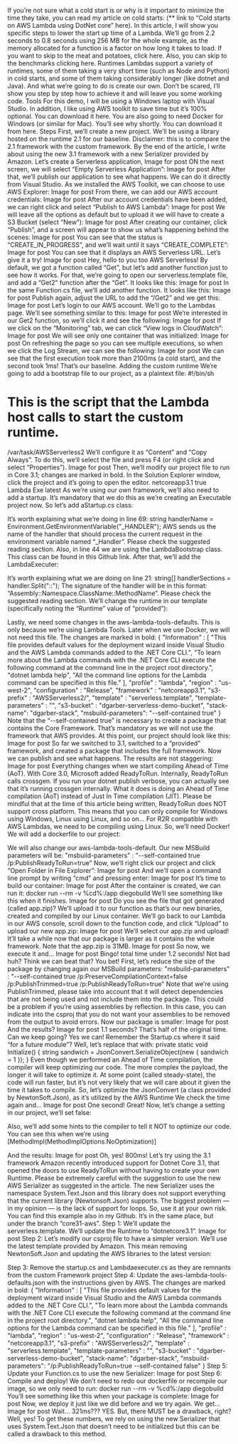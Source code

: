 If you’re not sure what a cold start is or why is it important to minimize the time they take, you can read my article on cold starts:
(** link to “Cold starts on AWS Lambda using DotNet core” here).
In this article, I will show you specific steps to lower the start up time of a Lambda. We’ll go from 2.2 seconds to 0.8 seconds using 256 MB for the whole example, as the memory allocated for a function is a factor on how long it takes to load.
If you want to skip to the meat and potatoes, click here.
Also, you can skip to the benchmarks clicking here.
Runtimes
Lambdas support a variety of runtimes, some of them taking a very short time (such as Node and Python) in cold starts, and some of them taking considerably longer (like dotnet and Java).
And what we’re going to do is create our own. Don’t be scared, I’ll show you step by step how to achieve it and will leave you some working code.
Tools
For this demo, I will be using a Windows laptop with Visual Studio. In addition, I like using AWS toolkit to save time but it’s 100% optional. You can download it here.
You are also going to need Docker for Windows (or similar for Mac). You’ll see why shortly. You can download it from here.
Steps
First, we’ll create a new project. We’ll be using a library hosted on the runtime 2.1 for our baseline.
Disclaimer: this is to compare the 2.1 framework with the custom framework. By the end of the article, I write about using the new 3.1 framework with a new Serializer provided by Amazon.
Let’s create a Serverless application,
Image for post
ON the next screen, we will select “Empty Serverless Application”:
Image for post
After that, we’ll publish our application to see what happens. We can do it directly from Visual Studio. As we installed the AWS Toolkit, we can choose to use AWS Explorer:
Image for post
From there, we can add our AWS account credentials:
Image for post
After our account credentials have been added, we can right click and select “Publish to AWS Lambda”:
Image for post
We will leave all the options as default but to upload it we will have to create a S3 Bucket (select “New”):
Image for post
After creating our container, click “Publish”, and a screen will appear to show us what’s happening behind the scenes:
Image for post
You can see that the status is “CREATE_IN_PROGRESS”, and we’ll wait until it says “CREATE_COMPLETE”:
Image for post
You can see that it displays an AWS Serverless URL. Let’s give it a try!
Image for post
Hey, hello to you too AWS Serverless!
By default, we got a function called “Get”, but let’s add another function just to see how it works.
For that, we’re going to open our serverless.template file, and add a “Get2” function after the “Get”.
It looks like this:
Image for post
In the same Function.cs file, we’ll add another function. It looks like this:
Image for post
Publish again, adjust the URL to add the “/Get2” and we get this:
Image for post
Let’s login to our AWS account. We’ll go to the Lambdas page. We’ll see something similar to this:
Image for post
We’re interested in our Get2 function, so we’ll click it and see the following:
Image for post
If we click on the “Monitoring” tab, we can click “View logs in CloudWatch”:
Image for post
We will see only one container that was initialized:
Image for post
On refreshing the page so you can see multiple executions, so when we click the Log Stream, we can see the following:
Image for post
We can see that the first execution took more than 2100ms (a cold start), and the second took 1ms! That’s our baseline.
Adding the custom runtime
We’re going to add a bootstrap file to our project, as a plaintext file:
#!/bin/sh
# This is the script that the Lambda host calls to start the custom runtime.
/var/task/AWSServerless2
We’ll configure it as “Content” and “Copy Always”. To do this, we’ll select the file and press F4 (or right click and select “Properties”).
Image for post
Then, we’ll modify our project file to run in Core 3.1; changes are marked in bold. In the Solution Explorer window, click the project and it’s going to open the editor.
<Project Sdk="Microsoft.NET.Sdk">
 <PropertyGroup>
  <TargetFramework>netcoreapp3.1</TargetFramework>
  <GenerateRuntimeConfigurationFiles>true</GenerateRuntimeConfigurationFiles>
  <AWSProjectType>Lambda</AWSProjectType>
  <OutputType>Exe</OutputType>
  <LangVersion>latest</LangVersion>
 </PropertyGroup>
 <ItemGroup>
 <PackageReference Include="Amazon.Lambda.Core" Version="1.1.0" />
  <PackageReference Include="Amazon.Lambda.RuntimeSupport" Version="1.1.0" />
  <PackageReference Include="Amazon.Lambda.Serialization.Json" Version="1.5.0" />
  <PackageReference Include="Amazon.Lambda.APIGatewayEvents" Version="1.2.0" />
 </ItemGroup>
</Project>
As we’re using our own framework, we’ll also need to add a startup. It’s mandatory that we do this as we’re creating an Executable project now. So let’s add aStartup.cs class:

It’s worth explaining what we’re doing in line 69:
string handlerName = Environment.GetEnvironmentVariable("_HANDLER");
AWS sends us the name of the handler that should process the current request in the environment variable named “_Handler”. Please check the suggested reading section.
Also, in line 44 we are using the LambdaBootstrap class. This class can be found in this Github link.
After that, we’ll add the LambdaExecuter:

It’s worth explaining what we are doing on line 21:
string[] handlerSections = handler.Split("::");
The signature of the handler will be in this format: “Assembly::Namespace.ClassName::MethodName”.
Please check the suggested reading section.
We’ll change the runtime in our template (specifically noting the “Runtime” value of “provided”):

Lastly, we need some changes in the aws-lambda-tools-defaults. This is only because we’re using Lambda Tools. Later when we use Docker, we will not need this file. The changes are marked in bold:
{
 "Information" : 
 [
  "This file provides default values for the deployment wizard inside Visual Studio and the AWS Lambda commands added to the .NET Core CLI.",
  "To learn more about the Lambda commands with the .NET Core CLI execute the following command at the command line in the project root directory.",
  "dotnet lambda help",
  "All the command line options for the Lambda command can be specified in this file."
 ],
 "profile" : "lambda",
 "region" : "us-west-2",
 "configuration" : "Release",
 "framework" : "netcoreapp3.1",
 "s3-prefix" : "AWSServerless2/",
 "template" : "serverless.template",
 "template-parameters" : "",
 "s3-bucket" : "dgarber-serverless-demo-bucket",
 "stack-name": "dgarber-stack",
 "msbuild-parameters": "--self-contained true"
}
Note that the “--self-contained true” is necessary to create a package that contains the Core Framework. That’s mandatory as we will not use the framework that AWS provides.
At this point, our project should look like this:
Image for post
So far we switched to 3.1, switched to a “provided” framework, and created a package that includes the full framework.
Now we can publish and see what happens. The results are not staggering:
Image for post
Everything changes when we start compiling Ahead of Time (AoT).
With Core 3.0, Microsoft added ReadyToRun.
Internally, ReadyToRun calls crossgen. If you run your dotnet publish verbose, you can actually see that it’s running crossgen internally.
What it does is doing an Ahead of Time compilation (AoT) instead of Just In Time compilation (JIT).
Please be mindful that at the time of this article being written, ReadyToRun does NOT support cross platform. This means that you can only compile for Windows using Windows, Linux using Linux, and so on…
For R2R compatible with AWS Lambdas, we need to be compiling using Linux.
So, we’ll need Docker! We will add a dockerfile to our project:

We will also change our aws-lambda-tools-default.
Our new MSBuild parameters will be:
"msbuild-parameters" : "--self-contained true /p:PublishReadyToRun=true"
Now, we’ll right click our project and click “Open Folder in File Explorer”:
Image for post
And we’ll open a command line prompt by writing “cmd” and pressing enter:
Image for post
It’s time to build our container:
Image for post
After the container is created, we can run it:
docker run --rm -v %cd%:/app diegobuild
We’ll see something like this when it finishes.
Image for post
Do you see the file that got generated (called app.zip)? We’ll upload it to our function as that’s our new binaries, created and compiled by our Linux container.
We’ll go back to our Lambda in our AWS console, scroll down to the function code, and click “Upload” to upload our new app.zip:
Image for post
We’ll select our app.zip and upload! It’ll take a while now that our package is larger as it contains the whole framework. Note that the app.zip is 31MB.
Image for post
So now, we execute it and…
Image for post
Bingo! total time under 1.2 seconds! Not bad huh?
Think we can beat that? You bet!
First, let’s reduce the size of the package by changing again our MSBuild parameters:
"msbuild-parameters" : "--self-contained true /p:PreserveCompilationContext=false /p:PublishTrimmed=true /p:PublishReadyToRun=true"
Note that we’re using PublishTrimmed, please take into account that it will detect dependencies that are not being used and not include them into the package. This could be a problem if you’re using assemblies by reflection. In this case, you can indicate into the csproj that you do not want your assemblies to be removed from the output to avoid errors.
Now our package is smaller:
Image for post
And the results?
Image for post
1.1 seconds? That’s half of the original time. Can we keep going? Yes we can!
Remember the Startup.cs where it said “for a future module”?
Well, let’s replace that with:
private static void Initialize()
{
    string sandwich = JsonConvert.SerializeObject(new { sandwich = 1 });
}
Even though we performed an Ahead of Time compilation, the compiler will keep optimizing our code. The more complex the payload, the longer it will take to optimize it. At some point (called steady-state), the code will run faster, but it’s not very likely that we will care about it given the time it takes to compile.
So, let’s optimize the JsonConvert (a class provided by NewtonSoft.Json), as it’s utilized by the AWS Runtime
We check the time again and…
Image for post
One second! Great!
Now, let’s change a setting in our project, we’ll set <Optimize>false</Optimize>:

Also, we’ll add some hints to the compiler to tell it NOT to optimize our code. You can see this when we’re using [MethodImpl(MethodImplOptions.NoOptimization)]

And the results:
Image for post
Oh, yes! 800ms!
Let’s try using the 3.1 framework
Amazon recently introduced support for Dotnet Core 3.1, that opened the doors to use ReadyToRun without having to create your own Runtime.
Please be extremely careful with the suggestion to use the new AWS Serializer as suggested in the article. The new Serializer uses the namespace System.Text.Json and this library does not support everything that the current library (Newtonsoft.Json) supports. The biggest problem — in my opinion — is the lack of support for loops. So, use it at your own risk.
You can find this example also in my Github. It’s in the same place, but under the branch “core31-aws”.
Step 1:
We’ll update the serverless.template.
We’ll update the Runtime to “dotnetcore3.1”.
Image for post
Step 2:
Let’s modify our csproj file to have a simpler version.
We’ll use the latest template provided by Amazon. This mean removing NewtonSoft.Json and updating the AWS libraries to the latest version:

Step 3:
Remove the startup.cs and Lambdaexecuter.cs as they are remnants from the custom Framework project
Step 4:
Update the aws-lambda-tools-defaults.json with the instructions given by AWS. The changes are marked in bold:
{
 "Information" : 
 [
  "This file provides default values for the deployment wizard inside Visual Studio and the AWS Lambda commands added to the .NET Core CLI.",
  "To learn more about the Lambda commands with the .NET Core CLI execute the following command at the command line in the project root directory.",
  "dotnet lambda help",
  "All the command line options for the Lambda command can be specified in this file."
 ],
 "profile" : "lambda",
 "region" : "us-west-2",
 "configuration" : "Release",
 "framework" : "netcoreapp3.1",
 "s3-prefix" : "AWSServerless2/",
 "template" : "serverless.template",
 "template-parameters" : "",
 "s3-bucket" : "dgarber-serverless-demo-bucket",
 "stack-name": "dgarber-stack",
 "msbuild-parameters": "/p:PublishReadyToRun=true --self-contained false"
}
Step 5:
Update your Function.cs to use the new Serializer:
Image for post
Step 6:
Compile and deploy!
We don’t need to redo our dockerfile or recompile our image, so we only need to run:
docker run --rm -v %cd%:/app diegobuild
You’ll see something like this when your package is complete:
Image for post
Now, we deploy it just like we did before and we try again.
We get…
Image for post
Wait… 321ms??? YES.
But, there MUST be a drawback, right?
Well, yes!
To get these numbers, we rely on using the new Serializer that uses System.Text.Json that doesn’t need to be initialized but this can be called a drawback to this method.
